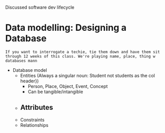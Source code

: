Discussed software dev lifecycle

# Data modelling: Designing a Database
`If you want to interrogate a techie, tie them down and have them sit through 12 weeks of this class. We're playing name, place, thing w databases mann`
- Database model
	- Entities (Always a singular noun: Student not students as the col header})
		- Person, Place, Object, Event, Concept
		- Can be tangible/intangible
	- Attributes
		- 
	- Constraints
	- Relationships